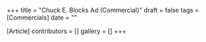 +++
title = "Chuck E. Blocks Ad (Commercial)"
draft = false
tags = [Commercials]
date = ""

[Article]
contributors = []
gallery = []
+++